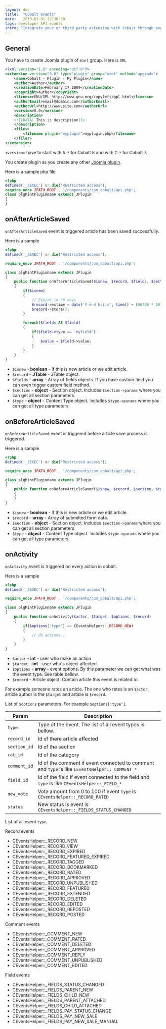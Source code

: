 ```yaml
---
layout: doc
title:  "Cobalt events"
date:   2013-01-01 12:30:30
tags: developer API events
intro: "Integrate your or third party extension with Cobalt through events."
---
```


## General

You have to create Joomla plugin of `mint` group. Here is `XML`

~~~xml
<?xml version="1.0" encoding="utf-8"?>
<extension version="3.0" type="plugin" group="mint" method="upgrade">
	<name>Cobalt - Plugin - My Plugin</name>
	<author>Author</author>
	<creationDate>February 17 2009</creationDate>
	<copyright>Author</copyright>
	<license>GNU/GPL http://www.gnu.org/copyleft/gpl.html</license>
	<authorEmail>email@domain.com</authorEmail>
	<authorUrl>http://www.site.com</authorUrl>
	<version>8.0</version>
	<description>
	<![CDATA[ This is description]]>
	</description>
	<files>
		<filename plugin="myplugin">myplugin.php</filename>
	</files>
</extension>
~~~

`<version>` have to start with `8.*` for Cobalt 8 and with `7.*` for Cobalt 7.

You create plugin as you create any other [Joomla plugin](http://docs.joomla.org/Creating_a_Plugin_for_Joomla/2.5).

Here is a sample php file

~~~php
<?php
defined('_JEXEC') or die('Restricted access');
require_once JPATH_ROOT . '/components/com_cobalt/api.php';
class plgMintPluginname extends JPlugin
{
}
~~~

## onAfterArticleSaved

`onAfterArticleSaved` event is triggered article has been saved successfully.

Here is a sample

~~~php
<?php
defined('_JEXEC') or die('Restricted access');

require_once JPATH_ROOT . '/components/com_cobalt/api.php';

class plgMintPluginname extends JPlugin
{
	public function onAfterArticleSaved($isnew, $record, $fields, $section, $type)
	{
		if($isnew)
		{
			// Expire in 30 days
			$record->extime = date('Y-m-d h:i:s', time() + (86400 * 30));
			$record->store();
		}

		foreach($fields AS $field)
		{
			if($field->type == 'myfield')
			{
				$value = $field->value;
			}
		}
	}
}
~~~

- `$isnew` - **boolean** - If this is new article or we edit article.
- `$record` - **JTable** - JTable object.
- `$fields` - **array** - Array of fields objects. If you have custom field you can even trigger custom field method.
- `$section` - **object** - Section object. Includes `$section->params` where you can get all section parameters.
- `$type` - **object** - Content Type object. Includes `$type->params` where you can get all type parameters.

## onBeforeArticleSaved

`onBeforeArticleSaved` event is triggered before article save process is triggered.

Here is a sample

~~~php
<?php
defined('_JEXEC') or die('Restricted access');

require_once JPATH_ROOT . '/components/com_cobalt/api.php';

class plgMintPluginname extends JPlugin
{
	public function onBeforeArticleSaved($isnew, $record, $section, $type)
	{
	}
}
~~~

- `$isnew` - **boolean** - If this is new article or we edit article.
- `$record` - **array** - Array of submitted form data.
- `$section` - **object** - Section object. Includes `$section->params` where you can get all section parameters.
- `$type` - **object** - Content Type object. Includes `$type->params` where you can get all type parameters.

## onActivity

`onActivity` event is triggered on every action in cobalt.

Here is a sample

~~~php
<?php
defined('_JEXEC') or die('Restricted access');

require_once JPATH_ROOT . '/components/com_cobalt/api.php';

class plgMintPluginname extends JPlugin
{
	public function onActivity($actor, $target, $options, $record)
	{
		if($options['type'] == CEventsHelper::_RECORD_NEW)
		{
			// do actions...
		}
	}
}
~~~

- `$actor` - **int** - user who make an action
- `$target` - **int** - user who's object affected. 
- `$options` - **array** - event options. By this parameter we can get what was the event type. See table bellow.
- `$record` - Article object. Contain article this event is related to.

For example someone rates an article. The one who rates is an `$actor`, article author is the `$target` and article is `$record`.

List of `$options` parameters. For example `$options['type']`.

Param    | Description
---------|---------------
`type`   | Type of the event. The list of all event types is bellow.
`record_id` | Id of there article affected
`section_id` | Id of the section
`cat_id` | Id of the category
`comment_id` | Id of the comment if event connected to comment and `type` is like `CEventsHelper::_COMMENT_*`
`field_id` |  Id of the field if event connected to the field and `type` is like `CEventsHelper::_FIELD_*`
`new_vote` |  Vote amount from 0 to 100 if event `type` is `CEventsHelper::_RECORD_RATED`
`status` |  New status is event is `CEventsHelper::_FIELDS_STATUS_CHANGED`

List of all event `type`.

Record events

- CEventsHelper::_RECORD_NEW
- CEventsHelper::_RECORD_VIEW
- CEventsHelper::_RECORD_EXPIRED
- CEventsHelper::_RECORD_FEATURED_EXPIRED
- CEventsHelper::_RECORD_TAGGED 
- CEventsHelper::_RECORD_BOOKMARKED
- CEventsHelper::_RECORD_RATED
- CEventsHelper::_RECORD_APPROVED
- CEventsHelper::_RECORD_UNPUBLISHED
- CEventsHelper::_RECORD_FEATURED
- CEventsHelper::_RECORD_EXTENDED
- CEventsHelper::_RECORD_DELETED
- CEventsHelper::_RECORD_EDITED
- CEventsHelper::_RECORD_REPOSTED
- CEventsHelper::_RECORD_POSTED

Comment events

- CEventsHelper::_COMMENT_NEW
- CEventsHelper::_COMMENT_RATED
- CEventsHelper::_COMMENT_DELETED
- CEventsHelper::_COMMENT_APPROVED
- CEventsHelper::_COMMENT_REPLY
- CEventsHelper::_COMMENT_UNPUBLISHED
- CEventsHelper::_COMMENT_EDITED

Field events 

- CEventsHelper::_FIELDS_STATUS_CHANGED 
- CEventsHelper::_FIELDS_PARENT_NEW
- CEventsHelper::_FIELDS_CHILD_NEW
- CEventsHelper::_FIELDS_PARENT_ATTACHED
- CEventsHelper::_FIELDS_CHILD_ATTACHED
- CEventsHelper::_FIELDS_PAY_STATUS_CHANGE
- CEventsHelper::_FIELDS_PAY_NEW_SALE
- CEventsHelper::_FIELDS_PAY_NEW_SALE_MANUAL
